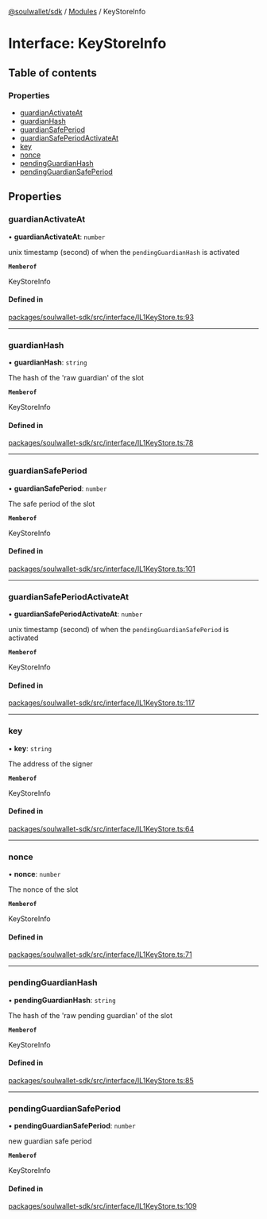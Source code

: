 [@soulwallet/sdk](../README.md) / [Modules](../modules.md) / KeyStoreInfo

# Interface: KeyStoreInfo

## Table of contents

### Properties

- [guardianActivateAt](KeyStoreInfo.md#guardianactivateat)
- [guardianHash](KeyStoreInfo.md#guardianhash)
- [guardianSafePeriod](KeyStoreInfo.md#guardiansafeperiod)
- [guardianSafePeriodActivateAt](KeyStoreInfo.md#guardiansafeperiodactivateat)
- [key](KeyStoreInfo.md#key)
- [nonce](KeyStoreInfo.md#nonce)
- [pendingGuardianHash](KeyStoreInfo.md#pendingguardianhash)
- [pendingGuardianSafePeriod](KeyStoreInfo.md#pendingguardiansafeperiod)

## Properties

### guardianActivateAt

• **guardianActivateAt**: `number`

unix timestamp (second) of when the `pendingGuardianHash` is activated

**`Memberof`**

KeyStoreInfo

#### Defined in

[packages/soulwallet-sdk/src/interface/IL1KeyStore.ts:93](https://github.com/SoulWallet/soulwalletlib/blob/32f4da1/packages/soulwallet-sdk/src/interface/IL1KeyStore.ts#L93)

___

### guardianHash

• **guardianHash**: `string`

The hash of the 'raw guardian' of the slot

**`Memberof`**

KeyStoreInfo

#### Defined in

[packages/soulwallet-sdk/src/interface/IL1KeyStore.ts:78](https://github.com/SoulWallet/soulwalletlib/blob/32f4da1/packages/soulwallet-sdk/src/interface/IL1KeyStore.ts#L78)

___

### guardianSafePeriod

• **guardianSafePeriod**: `number`

The safe period of the slot

**`Memberof`**

KeyStoreInfo

#### Defined in

[packages/soulwallet-sdk/src/interface/IL1KeyStore.ts:101](https://github.com/SoulWallet/soulwalletlib/blob/32f4da1/packages/soulwallet-sdk/src/interface/IL1KeyStore.ts#L101)

___

### guardianSafePeriodActivateAt

• **guardianSafePeriodActivateAt**: `number`

unix timestamp (second) of when the `pendingGuardianSafePeriod` is activated

**`Memberof`**

KeyStoreInfo

#### Defined in

[packages/soulwallet-sdk/src/interface/IL1KeyStore.ts:117](https://github.com/SoulWallet/soulwalletlib/blob/32f4da1/packages/soulwallet-sdk/src/interface/IL1KeyStore.ts#L117)

___

### key

• **key**: `string`

The address of the signer

**`Memberof`**

KeyStoreInfo

#### Defined in

[packages/soulwallet-sdk/src/interface/IL1KeyStore.ts:64](https://github.com/SoulWallet/soulwalletlib/blob/32f4da1/packages/soulwallet-sdk/src/interface/IL1KeyStore.ts#L64)

___

### nonce

• **nonce**: `number`

The nonce of the slot

**`Memberof`**

KeyStoreInfo

#### Defined in

[packages/soulwallet-sdk/src/interface/IL1KeyStore.ts:71](https://github.com/SoulWallet/soulwalletlib/blob/32f4da1/packages/soulwallet-sdk/src/interface/IL1KeyStore.ts#L71)

___

### pendingGuardianHash

• **pendingGuardianHash**: `string`

The hash of the 'raw pending guardian' of the slot

**`Memberof`**

KeyStoreInfo

#### Defined in

[packages/soulwallet-sdk/src/interface/IL1KeyStore.ts:85](https://github.com/SoulWallet/soulwalletlib/blob/32f4da1/packages/soulwallet-sdk/src/interface/IL1KeyStore.ts#L85)

___

### pendingGuardianSafePeriod

• **pendingGuardianSafePeriod**: `number`

new guardian safe period

**`Memberof`**

KeyStoreInfo

#### Defined in

[packages/soulwallet-sdk/src/interface/IL1KeyStore.ts:109](https://github.com/SoulWallet/soulwalletlib/blob/32f4da1/packages/soulwallet-sdk/src/interface/IL1KeyStore.ts#L109)
